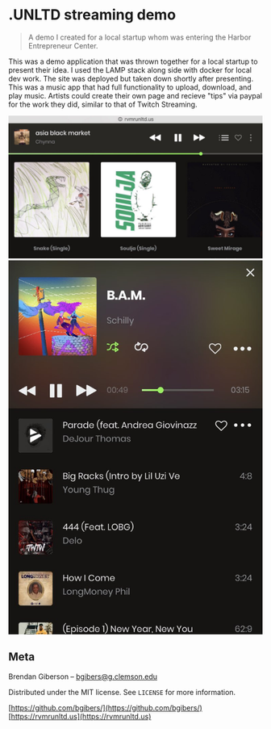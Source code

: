 # .UNLTD streaming demo
> A demo I created for a local startup whom was entering the Harbor Entrepreneur Center. 

This was a demo application that was thrown together for a local startup to present their idea. I used the LAMP stack along side with docker for local dev work. The site was deployed but taken down shortly after presenting. This was a music app that had full functionality to upload, download, and play music. Artists could create their own page and recieve "tips" via paypal for the work they did, similar to that of Twitch Streaming. 

![](rvmr1.png)
![](rvmr2.png)

## Meta

Brendan Giberson – bgibers@g.clemson.edu

Distributed under the MIT license. See ``LICENSE`` for more information.

[https://github.com/bgibers/](https://github.com/bgibers/)
[https://rvmrunltd.us](https://rvmrunltd.us)
